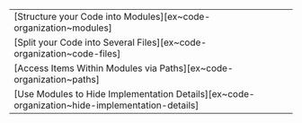 ||
|--------|
| [Structure your Code into Modules][ex~code-organization~modules] |
| [Split your Code into Several Files][ex~code-organization~code-files] |
| [Access Items Within Modules via Paths][ex~code-organization~paths] |
| [Use Modules to Hide Implementation Details][ex~code-organization~hide-implementation-details] |
